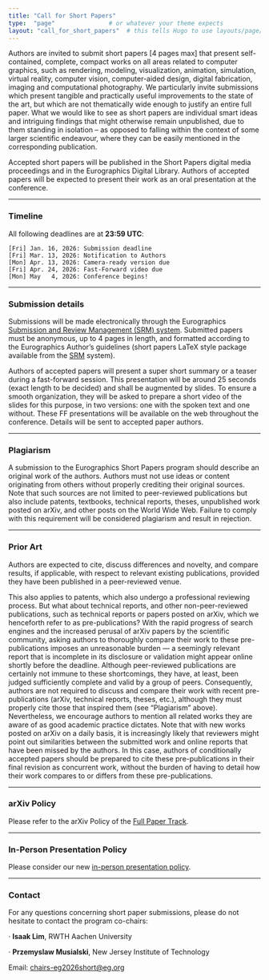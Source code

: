 ```yaml
---
title: "Call for Short Papers"
type:  "page"               # or whatever your theme expects
layout: "call_for_short_papers"  # this tells Hugo to use layouts/page/call_for_full_papers.html
---
```


Authors are invited to submit short papers [4 pages max] that present self-contained, complete, compact works on all areas related to computer graphics, such as rendering, modeling, visualization, animation, simulation, virtual reality, computer vision, computer-aided design, digital fabrication, imaging and computational photography. We particularly invite submissions which present tangible and practically useful improvements to the state of the art, but which are not thematically wide enough to justify an entire full paper. What we would like to see as short papers are individual smart ideas and intriguing findings that might otherwise remain unpublished, due to them standing in isolation – as opposed to falling within the context of some larger scientific endeavour, where they can be easily mentioned in the corresponding publication.

Accepted short papers will be published in the Short Papers digital media proceedings and in the Eurographics Digital Library. Authors of accepted papers will be expected to present their work as an oral presentation at the conference.

---


### Timeline

All following deadlines are at **23:59 UTC**:

``` 
[Fri] Jan. 16, 2026: Submission deadline
[Fri] Mar. 13, 2026: Notification to Authors
[Mon] Apr. 13, 2026: Camera-ready version due
[Fri] Apr. 24, 2026: Fast-Forward video due
[Mon] May   4, 2026: Conference begins!
```

---

### Submission details

Submissions will be made electronically through the Eurographics [Submission and Review Management (SRM) system](https://srmv2.eg.org/COMFy/Conference/EG_2026S). Submitted papers must be anonymous, up to 4 pages in length, and formatted according to the Eurographics Author’s guidelines (short papers LaTeX style package available from the [SRM](https://srmv2.eg.org/COMFy/Conference/EG_2026S/Instruction) system).

Authors of accepted papers will present a super short summary or a teaser during a fast-forward session. This presentation will be around 25 seconds (exact length to be decided) and shall be augmented by slides. To ensure a smooth organization, they will be asked to prepare a short video of the slides for this purpose, in two versions: one with the spoken text and one without. These FF presentations will be available on the web throughout the conference. Details will be sent to accepted paper authors.

---


### Plagiarism

A submission to the Eurographics Short Papers program should describe an original work of the authors. Authors must not use ideas or content originating from others without properly crediting their original sources. Note that such sources are not limited to peer-reviewed publications but also include patents, textbooks, technical reports, theses, unpublished work posted on arXiv, and other posts on the World Wide Web. Failure to comply with this requirement will be considered plagiarism and result in rejection.

---


### Prior Art

Authors are expected to cite, discuss differences and novelty, and compare results, if applicable, with respect to relevant existing publications, provided they have been published in a peer-reviewed venue.

This also applies to patents, which also undergo a professional reviewing process. But what about technical reports, and other non-peer-reviewed publications, such as technical reports or papers posted on arXiv, which we henceforth refer to as pre-publications? With the rapid progress of search engines and the increased perusal of arXiv papers by the scientific community, asking authors to thoroughly compare their work to these pre-publications imposes an unreasonable burden — a seemingly relevant report that is incomplete in its disclosure or validation might appear online shortly before the deadline. Although peer-reviewed publications are certainly not immune to these shortcomings, they have, at least, been judged sufficiently complete and valid by a group of peers. Consequently, authors are not required to discuss and compare their work with recent pre-publications (arXiv, technical reports, theses, etc.), although they must properly cite those that inspired them (see “Plagiarism” above). Nevertheless, we encourage authors to mention all related works they are aware of as good academic practice dictates. Note that with new works posted on arXiv on a daily basis, it is increasingly likely that reviewers might point out similarities between the submitted work and online reports that have been missed by the authors. In this case, authors of conditionally accepted papers should be prepared to cite these pre-publications in their final revision as concurrent work, without the burden of having to detail how their work compares to or differs from these pre-publications.

---


### arXiv Policy

Please refer to the arXiv Policy of the [Full Paper Track](https://eg2026.github.io/call_for_full_papers/#call_for_full_papers).


---


### In-Person Presentation Policy

Please consider our new [in-person presentation policy](https://eg2026.github.io/presentation_policy/#presentation_policy).


---

### Contact

For any questions concerning short paper submissions, please do not hesitate to contact the program co-chairs:

· **Isaak Lim**, RWTH Aachen University

· **Przemyslaw Musialski**, New Jersey Institute of Technology

Email: chairs-eg2026short@eg.org



